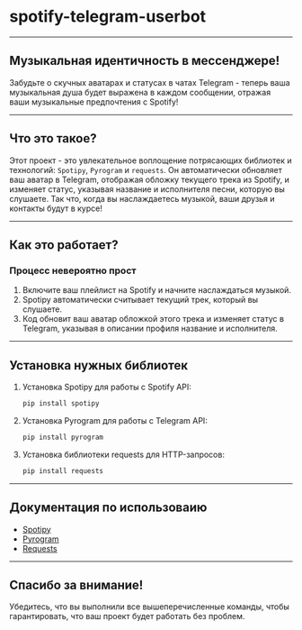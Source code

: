 # spotify-telegram-userbot

___

## Музыкальная идентичность в мессенджере!

Забудьте о скучных аватарах и статусах в чатах Telegram - теперь ваша музыкальная душа будет выражена в каждом сообщении, отражая ваши музыкальные предпочтения с Spotify!

___

## Что это такое?

 Этот проект - это увлекательное воплощение потрясающих библиотек и технологий: `Spotipy`, `Pyrogram` и `requests`. Он автоматически обновляет ваш аватар в Telegram, отображая обложку текущего трека из Spotify, и изменяет статус, указывая название и исполнителя песни, которую вы слушаете. Так что, когда вы наслаждаетесь музыкой, ваши друзья и контакты будут в курсе!

___

## Как это работает?

### Процесс невероятно прост
1. Включите ваш плейлист на Spotify и начните наслаждаться музыкой.
2. Spotipy автоматически считывает текущий трек, который вы слушаете.
3. Код обновит ваш аватар обложкой этого трека и изменяет статус в Telegram, указывая в описании профиля название и исполнителя.

___

## Установка нужных библиотек

1. Установка Spotipy для работы с Spotify API:
    ```python
    pip install spotipy
    ```
1. Установка Pyrogram для работы с Telegram API:
    ```python
    pip install pyrogram
    ```
1. Установка библиотеки requests для HTTP-запросов:
    ```python
    pip install requests
    ```
___

## Документация по использоваию
+ [Spotipy](https://spotipy.readthedocs.io/en/2.22.1/#)
+ [Pyrogram](https://docs.pyrogram.org/)
+ [Requests](https://requests.readthedocs.io/en/latest/)
___
## Спасибо за внимание!
 Убедитесь, что вы выполнили все вышеперечисленные команды, чтобы гарантировать, что ваш проект будет работать без проблем.
